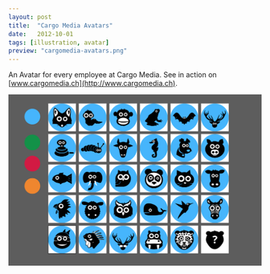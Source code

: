 ```yaml
---
layout: post
title:  "Cargo Media Avatars"
date:   2012-10-01
tags: [illustration, avatar]
preview: "cargomedia-avatars.png"
---
```


An Avatar for every employee at Cargo Media. See in action on [www.cargomedia.ch](http://www.cargomedia.ch).

![Avatars Screenshot](/img/posts/media/cargomedia-avatars/CargoMediaAvatars.png)
